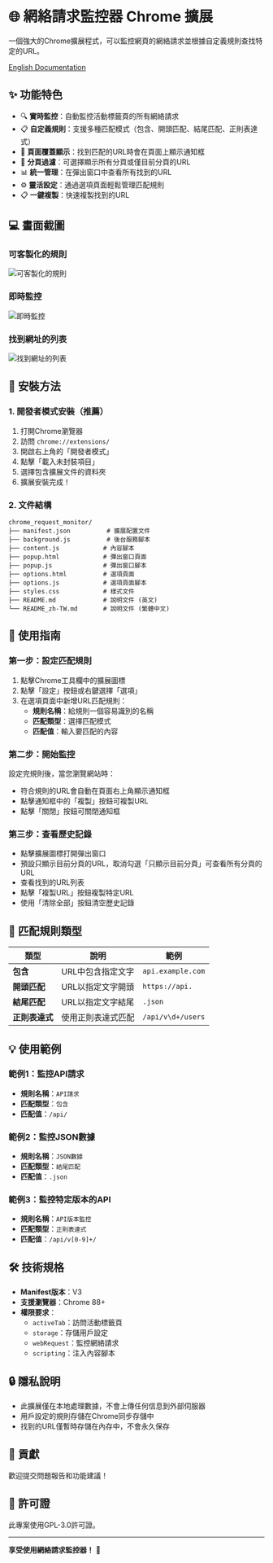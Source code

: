 # 🌐 網絡請求監控器 Chrome 擴展

一個強大的Chrome擴展程式，可以監控網頁的網絡請求並根據自定義規則查找特定的URL。

[English Documentation](README.md)

## ✨ 功能特色

- 🔍 **實時監控**：自動監控活動標籤頁的所有網絡請求
- 📋 **自定義規則**：支援多種匹配模式（包含、開頭匹配、結尾匹配、正則表達式）
- 📌 **頁面覆蓋顯示**：找到匹配的URL時會在頁面上顯示通知框
- 🎯 **分頁過濾**：可選擇顯示所有分頁或僅目前分頁的URL
- 📊 **統一管理**：在彈出窗口中查看所有找到的URL
- ⚙️ **靈活設定**：通過選項頁面輕鬆管理匹配規則
- 📋 **一鍵複製**：快速複製找到的URL

## 💻 畫面截圖

### 可客製化的規則
![可客製化的規則](screenshot/set-rules.png "可客製化的規則")

### 即時監控
![即時監控](screenshot/monitoring.png "即時監控")

### 找到網址的列表
![找到網址的列表](screenshot/found-urls.png "找到網址的列表")

## 🚀 安裝方法

### 1. 開發者模式安裝（推薦）

1. 打開Chrome瀏覽器
2. 訪問 `chrome://extensions/`
3. 開啟右上角的「開發者模式」
4. 點擊「載入未封裝項目」
5. 選擇包含擴展文件的資料夾
6. 擴展安裝完成！

### 2. 文件結構

```
chrome_request_monitor/
├── manifest.json          # 擴展配置文件
├── background.js          # 後台服務腳本
├── content.js            # 內容腳本
├── popup.html            # 彈出窗口頁面
├── popup.js              # 彈出窗口腳本
├── options.html          # 選項頁面
├── options.js            # 選項頁面腳本
├── styles.css            # 樣式文件
├── README.md             # 說明文件 (英文)
└── README_zh-TW.md       # 說明文件 (繁體中文)
```

## 📖 使用指南

### 第一步：設定匹配規則

1. 點擊Chrome工具欄中的擴展圖標
2. 點擊「設定」按鈕或右鍵選擇「選項」
3. 在選項頁面中新增URL匹配規則：
   - **規則名稱**：給規則一個容易識別的名稱
   - **匹配類型**：選擇匹配模式
   - **匹配值**：輸入要匹配的內容

### 第二步：開始監控

設定完規則後，當您瀏覽網站時：
- 符合規則的URL會自動在頁面右上角顯示通知框
- 點擊通知框中的「複製」按鈕可複製URL
- 點擊「關閉」按鈕可關閉通知框

### 第三步：查看歷史記錄

- 點擊擴展圖標打開彈出窗口
- 預設只顯示目前分頁的URL，取消勾選「只顯示目前分頁」可查看所有分頁的URL
- 查看找到的URL列表
- 點擊「複製URL」按鈕複製特定URL
- 使用「清除全部」按鈕清空歷史記錄

## 🔧 匹配規則類型

| 類型 | 說明 | 範例 |
|------|------|------|
| **包含** | URL中包含指定文字 | `api.example.com` |
| **開頭匹配** | URL以指定文字開頭 | `https://api.` |
| **結尾匹配** | URL以指定文字結尾 | `.json` |
| **正則表達式** | 使用正則表達式匹配 | `/api/v\d+/users` |

## 💡 使用範例

### 範例1：監控API請求
- **規則名稱**：`API請求`
- **匹配類型**：`包含`
- **匹配值**：`/api/`

### 範例2：監控JSON數據
- **規則名稱**：`JSON數據`
- **匹配類型**：`結尾匹配`
- **匹配值**：`.json`

### 範例3：監控特定版本的API
- **規則名稱**：`API版本監控`
- **匹配類型**：`正則表達式`
- **匹配值**：`/api/v[0-9]+/`

## 🛠️ 技術規格

- **Manifest版本**：V3
- **支援瀏覽器**：Chrome 88+
- **權限要求**：
  - `activeTab`：訪問活動標籤頁
  - `storage`：存儲用戶設定
  - `webRequest`：監控網絡請求
  - `scripting`：注入內容腳本

## 🔒 隱私說明

- 此擴展僅在本地處理數據，不會上傳任何信息到外部伺服器
- 用戶設定的規則存儲在Chrome同步存儲中
- 找到的URL僅暫時存儲在內存中，不會永久保存

## 🤝 貢獻

歡迎提交問題報告和功能建議！

## 📄 許可證

此專案使用GPL-3.0許可證。

---

**享受使用網絡請求監控器！** 🎉 